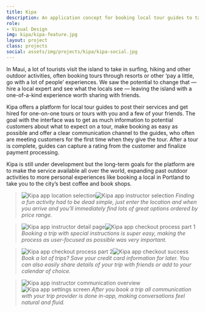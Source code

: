 ```yaml
---
title: Kipa
description: An application concept for booking local tour guides to take you on exciting adventures.
role:
- Visual Design
img: kipa/kipa-feature.jpg
layout: project
class: projects
social: assets/img/projects/kipa/kipa-social.jpg
---
```


In Maui, a lot of tourists visit the island to take in surfing, hiking and other outdoor activities, often booking tours through resorts or other ‘pay a little, go with a lot of people’ experiences. We saw the potential to change that — hire a local expert and see what the locals see — leaving the island with a one-of-a-kind experience worth sharing with friends.

Kipa offers a platform for local tour guides to post their services and get hired for one-on-one tours or tours with you and a few of your friends. The goal with the interface was to get as much information to potential customers about what to expect on a tour, make booking as easy as possible and offer a clear communication channel to the guides, who often are meeting customers for the first time when they give the tour. After a tour is complete, guides can capture a rating from the customer and finalize payment processing.

Kipa is still under development but the long-term goals for the platform are to make the service available all over the world, expanding past outdoor activities to more personal experiences like booking a local in Portland to take you to the city’s best coffee and book shops.

> <span class="phone"><img class="lazy" data-src="{{ site.baseurl }}/assets/img/projects/kipa/kipa-landing.png" alt="Kipa app location selection"></span><span class="phone"><img class="lazy" data-src="{{ site.baseurl }}/assets/img/projects/kipa/kipa-filters.png" alt="Kipa app instructor selection"></span> *Finding a fun activity had to be dead simple, just enter the location and when you arrive and you’ll immediately find lots of great options ordered by price range.*

> <span class="phone"><img class="lazy" data-src="{{ site.baseurl }}/assets/img/projects/kipa/kipa-trip.png" alt="Kipa app instructor detail page"></span><span class="phone"><img class="lazy" data-src="{{ site.baseurl }}/assets/img/projects/kipa/kipa-book-1.png" alt="Kipa app checkout process part 1"></span> *Booking a trip with special instructions is super easy, making the process as user-focused as possible was very important.*

> <span class="phone"><img class="lazy" data-src="{{ site.baseurl }}/assets/img/projects/kipa/kipa-book-2.png" alt="Kipa app checkout process part 2" ></span><span class="phone"><img class="lazy" data-src="{{ site.baseurl }}/assets/img/projects/kipa/kipa-hooray.png" alt="Kipa app checkout success"></span> *Book a lot of trips? Save your credit card information for later. You can also easily share details of your trip with friends or add to your calendar of choice.*

> <span class="phone"><img class="lazy" data-src="{{ site.baseurl }}/assets/img/projects/kipa/kipa-messages.png" alt="Kipa app instructor communication overview" ></span><span class="phone"><img class="lazy" data-src="{{ site.baseurl }}/assets/img/projects/kipa/kipa-profile.png" alt="Kipa app settings screen"></span> *After you book a trip all communication with your trip provider is done in-app, making conversations feel natural and fluid.*

